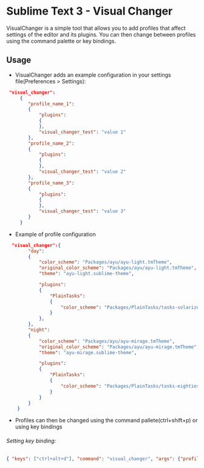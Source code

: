 # Sublime Text 3 - Visual Changer
VisualChanger is a simple tool that allows you to add profiles that affect settings of the editor and its plugins. 
You can then change between profiles using the command palette or key bindings.


## Usage

*  VisualChanger adds an example configuration in your settings file(Preferences > Settings):

```json
 "visual_changer":
     {
        "profile_name_1":
        {
            "plugins":
            {
            },
            "visual_changer_test": "value 1"
        },
        "profile_name_2":
        {
            "plugins":
            {
            },
            "visual_changer_test": "value 2"
        },
        "profile_name_3":
        {
            "plugins":
            {
            },
            "visual_changer_test": "value 3"
        }
     }


```

* Example of profile configuration

```json
  "visual_changer":{
        "day":
        {
            "color_scheme": "Packages/ayu/ayu-light.tmTheme",
            "original_color_scheme": "Packages/ayu/ayu-light.tmTheme",
            "theme": "ayu-light.sublime-theme",

            "plugins":
            {
                "PlainTasks":
                {
                    "color_scheme": "Packages/PlainTasks/tasks-solarized-light.hidden-tmTheme"
                }
            },
        },
        "night":
        {
            "color_scheme": "Packages/ayu/ayu-mirage.tmTheme",
            "original_color_scheme": "Packages/ayu/ayu-mirage.tmTheme",
            "theme": "ayu-mirage.sublime-theme",

            "plugins":
            {
                "PlainTasks":
                {
                    "color_scheme": "Packages/PlainTasks/tasks-eighties-colored.hidden-tmTheme"
                }
            }
        }
    }

 ```
 
 * Profiles can then be changed using the command pallete(ctrl+shift+p) or using key bindings
 
 ###### Setting key binding:
 ```json
 { "keys": ["ctrl+alt+d"], "command": "visual_changer", "args": {"profile_chosen": "day"} }
 ```
 

 
